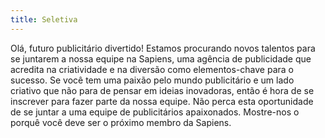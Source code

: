 ```yaml
---
title: Seletiva
---
```

Olá, futuro publicitário divertido!  Estamos procurando novos talentos para se juntarem a nossa equipe na Sapiens, uma agência de publicidade que acredita na criatividade e na diversão como elementos-chave para o sucesso.  Se você tem uma paixão pelo mundo publicitário e um lado criativo que não para de pensar em ideias inovadoras, então é hora de se inscrever para fazer parte da nossa equipe.  Não perca esta oportunidade de se juntar a uma equipe de publicitários apaixonados.   Mostre-nos o porquê você deve ser o próximo membro da Sapiens.